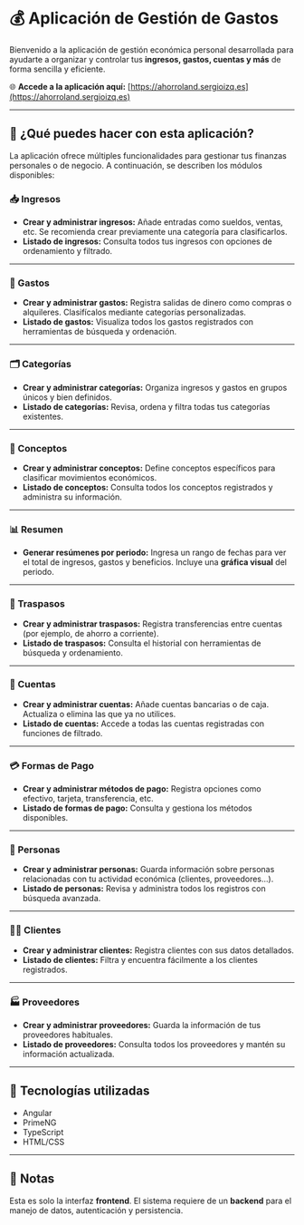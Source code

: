 # 💰 Aplicación de Gestión de Gastos

Bienvenido a la aplicación de gestión económica personal desarrollada para ayudarte a organizar y controlar tus **ingresos, gastos, cuentas y más** de forma sencilla y eficiente.

🌐 **Accede a la aplicación aquí:** [https://ahorroland.sergioizq.es](https://ahorroland.sergioizq.es)

---

## 🚀 ¿Qué puedes hacer con esta aplicación?

La aplicación ofrece múltiples funcionalidades para gestionar tus finanzas personales o de negocio. A continuación, se describen los módulos disponibles:

### 📥 Ingresos
- **Crear y administrar ingresos:** Añade entradas como sueldos, ventas, etc. Se recomienda crear previamente una categoría para clasificarlos.
- **Listado de ingresos:** Consulta todos tus ingresos con opciones de ordenamiento y filtrado.

---

### 💸 Gastos
- **Crear y administrar gastos:** Registra salidas de dinero como compras o alquileres. Clasifícalos mediante categorías personalizadas.
- **Listado de gastos:** Visualiza todos los gastos registrados con herramientas de búsqueda y ordenación.

---

### 🗂️ Categorías
- **Crear y administrar categorías:** Organiza ingresos y gastos en grupos únicos y bien definidos.
- **Listado de categorías:** Revisa, ordena y filtra todas tus categorías existentes.

---

### 🧾 Conceptos
- **Crear y administrar conceptos:** Define conceptos específicos para clasificar movimientos económicos.
- **Listado de conceptos:** Consulta todos los conceptos registrados y administra su información.

---

### 📊 Resumen
- **Generar resúmenes por periodo:** Ingresa un rango de fechas para ver el total de ingresos, gastos y beneficios. Incluye una **gráfica visual** del periodo.

---

### 🔄 Traspasos
- **Crear y administrar traspasos:** Registra transferencias entre cuentas (por ejemplo, de ahorro a corriente).
- **Listado de traspasos:** Consulta el historial con herramientas de búsqueda y ordenamiento.

---

### 🏦 Cuentas
- **Crear y administrar cuentas:** Añade cuentas bancarias o de caja. Actualiza o elimina las que ya no utilices.
- **Listado de cuentas:** Accede a todas las cuentas registradas con funciones de filtrado.

---

### 💳 Formas de Pago
- **Crear y administrar métodos de pago:** Registra opciones como efectivo, tarjeta, transferencia, etc.
- **Listado de formas de pago:** Consulta y gestiona los métodos disponibles.

---

### 👤 Personas
- **Crear y administrar personas:** Guarda información sobre personas relacionadas con tu actividad económica (clientes, proveedores…).
- **Listado de personas:** Revisa y administra todos los registros con búsqueda avanzada.

---

### 🧑‍💼 Clientes
- **Crear y administrar clientes:** Registra clientes con sus datos detallados.
- **Listado de clientes:** Filtra y encuentra fácilmente a los clientes registrados.

---

### 🏭 Proveedores
- **Crear y administrar proveedores:** Guarda la información de tus proveedores habituales.
- **Listado de proveedores:** Consulta todos los proveedores y mantén su información actualizada.

---

## 🔧 Tecnologías utilizadas

- Angular
- PrimeNG
- TypeScript
- HTML/CSS

---

## 📌 Notas

Esta es solo la interfaz **frontend**. El sistema requiere de un **backend** para el manejo de datos, autenticación y persistencia.
